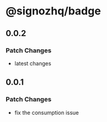 # @signozhq/badge

## 0.0.2

### Patch Changes

- latest changes

## 0.0.1

### Patch Changes

- fix the consumption issue
